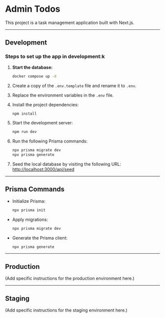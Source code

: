 # Admin Todos

This project is a task management application built with Next.js.

---

## Development

### Steps to set up the app in development:k

1. **Start the database:**
   ```bash
   docker compose up -d
   ```

2. Create a copy of the `.env.template` file and rename it to `.env`.

3. Replace the environment variables in the `.env` file.

4. Install the project dependencies:
   ```bash
   npm install
   ```

5. Start the development server:
   ```bash
   npm run dev
   ```

6. Run the following Prisma commands:
   ```bash
   npx prisma migrate dev
   npx prisma generate
   ```

7. Seed the local database by visiting the following URL:
   [http://localhost:3000/api/seed](http://localhost:3000/api/seed)

---

## Prisma Commands

- Initialize Prisma:
  ```bash
  npx prisma init
  ```

- Apply migrations:
  ```bash
  npx prisma migrate dev
  ```

- Generate the Prisma client:
  ```bash
  npx prisma generate
  ```

---

## Production

(Add specific instructions for the production environment here.)

---

## Staging

(Add specific instructions for the staging environment here.)
